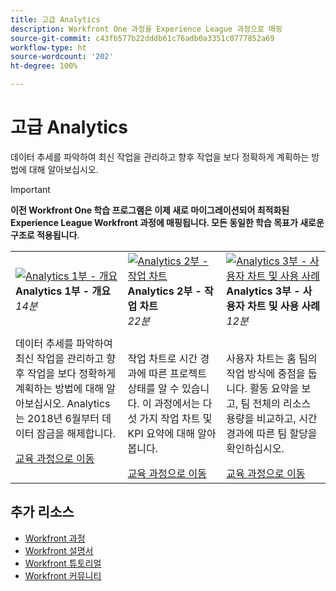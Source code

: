 ```yaml
---
title: 고급 Analytics
description: Workfront One 과정을 Experience League 과정으로 매핑
source-git-commit: c43fb577b22dddb61c76adb0a3351c0777852a69
workflow-type: ht
source-wordcount: '202'
ht-degree: 100%

---
```


# 고급 Analytics

데이터 추세를 파악하여 최신 작업을 관리하고 향후 작업을 보다 정확하게 계획하는 방법에 대해 알아보십시오.

>[!IMPORTANT]
>
>**이전 Workfront One 학습 프로그램은 이제 새로 마이그레이션되어 최적화된 Experience League Workfront 과정에 매핑됩니다.  모든 동일한 학습 목표가 새로운 구조로 적용됩니다**.

<table>
  <tr>
   <td>
      <a href="https://experienceleague.adobe.com/?recommended=Workfront-U-1-2022.1.analytics">
      <img alt="Analytics 1부 - 개요" src="https://cdn.experienceleague.adobe.com/thumb/analytics-part-1-overview.jpg"/>
      </a>
      <div>
         <strong>Analytics 1부 - 개요</strong></a>
         <br/><em>14분</em>
      </div>
      <p>
        <br/>
         데이터 추세를 파악하여 최신 작업을 관리하고 향후 작업을 보다 정확하게 계획하는 방법에 대해 알아보십시오. Analytics는 2018년 6월부터 데이터 잠금을 해제합니다.
      </p>
      <a  rel="noreferrer" target="_blank" href="https://experienceleague.adobe.com/?recommended=Workfront-U-1-2022.1.analytics" class="spectrum-Button spectrum-Button--primary spectrum-Button--sizeM">
      <span class="spectrum-Button-label has-no-wrap has-text-weight-bold">교육 과정으로 이동</span>
      </a>
   </td>
   <td>
      <a href="https://experienceleague.adobe.com/?recommended=Workfront-U-1-2022.2.analytics">
      <img alt="Analytics 2부 - 작업 차트" src="https://cdn.experienceleague.adobe.com/thumb/analytics-part-1-overview.jpg"/>
      </a>
      <div>
         <strong>Analytics 2부 - 작업 차트</strong></a>
         <br/><em>22분</em>
      </div>
      <p>
        <br/>
         작업 차트로 시간 경과에 따른 프로젝트 상태를 알 수 있습니다. 이 과정에서는 다섯 가지 작업 차트 및 KPI 요약에 대해 알아봅니다.
      </p>
      <a  rel="noreferrer" target="_blank" href="https://experienceleague.adobe.com/?recommended=Workfront-U-1-2022.2.analytics" class="spectrum-Button spectrum-Button--primary spectrum-Button--sizeM">
      <span class="spectrum-Button-label has-no-wrap has-text-weight-bold">교육 과정으로 이동</span>
      </a>
   </td>
   <td>
      <a href="https://experienceleague.adobe.com/?recommended=Workfront-U-1-2022.3.analytics">
      <img alt="Analytics 3부 - 사용자 차트 및 사용 사례" src="https://cdn.experienceleague.adobe.com/thumb/analytics-part-1-overview.jpg"/>
      </a>
      <div>
         <strong>Analytics 3부 - 사용자 차트 및 사용 사례</strong></a>
         <br/><em>12분</em>
      </div>
      <p>
        <br/>
         사용자 차트는 홈 팀의 작업 방식에 중점을 둡니다. 활동 요약을 보고, 팀 전체의 리소스 용량을 비교하고, 시간 경과에 따른 팀 할당을 확인하십시오.
      </p>
      <a  rel="noreferrer" target="_blank" href="https://experienceleague.adobe.com/?recommended=Workfront-U-3-2022.1.analytics" class="spectrum-Button spectrum-Button--primary spectrum-Button--sizeM">
      <span class="spectrum-Button-label has-no-wrap has-text-weight-bold">교육 과정으로 이동</span>
      </a>
   </td>      
  </tr>
</table>

## 추가 리소스

* [Workfront 과정](https://experienceleague.adobe.com/?lang=en&amp;Solution=Workfront#courses)
* [Workfront 설명서](https://experienceleague.adobe.com/docs/workfront.html)
* [Workfront 튜토리얼](https://experienceleague.adobe.com/docs/workfront-learn/tutorials-workfront/home.html)
* [Workfront 커뮤니티](https://experienceleaguecommunities.adobe.com/t5/workfront/ct-p/workfront)
